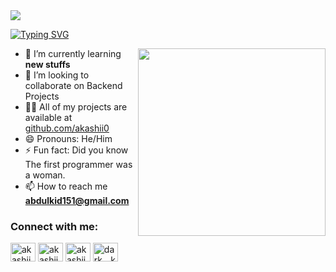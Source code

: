 <img src="https://github.com/Anmol-Baranwal/Cool-GIFs-For-GitHub/assets/74038190/80728820-e06b-4f96-9c9e-9df46f0cc0a5">

[![Typing SVG](https://readme-typing-svg.herokuapp.com?font=poppins&color=%2302A700&size=28&lines=Hi...+This+is+Akashi+)](https://git.io/typing-svg)

<img src="https://user-images.githubusercontent.com/74038190/229223263-cf2e4b07-2615-4f87-9c38-e37600f8381a.gif" height="300" align="right">


- 🌱 I’m currently learning **new stuffs**
- 💞️ I’m looking to collaborate on Backend Projects
- 👨‍💻 All of my projects are available at [github.com/akashii0](github.com/akashii0)
- 😄 Pronouns: He/Him
- ⚡ Fun fact: Did you know The first programmer was a woman.
- 📫 How to reach me **abdulkid151@gmail.com**

<h3 align="left">Connect with me:</h3>
<p align="left">
<a href="https://x.com/abdulakeem_raji" target="blank"><img align="center" src="https://raw.githubusercontent.com/rahuldkjain/github-profile-readme-generator/master/src/images/icons/Social/twitter.svg" alt="akashii0" height="30" width="40" /></a>
<a href="https://www.linkedin.com/in/abdulhakeem-raji-097619279" target="blank"><img align="center" src="https://raw.githubusercontent.com/rahuldkjain/github-profile-readme-generator/master/src/images/icons/Social/linked-in-alt.svg" alt="akashii0" height="30" width="40" /></a>
<a href="https://discordapp.com/users/akashiii0" target="blank"><img align="center" src="https://raw.githubusercontent.com/rahuldkjain/github-profile-readme-generator/master/src/images/icons/Social/discord.svg" alt="akashii0" height="30" width="40" /></a>
<a href="https://instagram.com/akeem_rajii" target="blank"><img align="center" src="https://raw.githubusercontent.com/rahuldkjain/github-profile-readme-generator/master/src/images/icons/Social/instagram.svg" alt="dark__kaif" height="30" width="40" /></a>
</p>

<!---
Akashii0/Akashii0 is a ✨ special ✨ repository because its `README.md` (this file) appears on your GitHub profile.
You can click the Preview link to take a look at your changes.
--->

